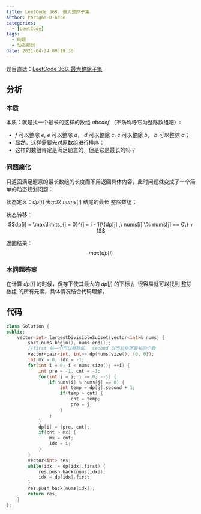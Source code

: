 ```yaml
---
title: LeetCode 368. 最大整除子集
author: Portgas·D·Asce
categories:
  - [LeetCode]
tags:
  - 刷题
  - 动态规划
date: 2021-04-24 00:19:36
---
```


<!--more-->

题目直达：[LeetCode 368. 最大整除子集](https://leetcode-cn.com/problems/largest-divisible-subset/)

## 分析
### 本质
本质：就是找一个最长的这样的数组 $a b c d e f$ （不防称呼它为整除数组吧）:
- $f$ 可以整除 $e$, $e$ 可以整除 $d$， $d$ 可以整除 $c$, $c$ 可以整除 $b$， $b$ 可以整除 $a$；
- 显然，这样需要先对原数组进行排序；
- 这样的数组肯定是满足题意的，但是它是最长的吗？

### 问题简化
只返回满足题意的最长数组的长度而不用返回具体内容，此时问题就变成了一个简单的动态规划问题：

状态定义：$dp[i]$ 表示以 $nums[i]$ 结尾的最长 整除数组；

状态转移：
$$dp[i] = \max\limits_{j = 0}^{j = i - 1}\{dp[j] ,\ nums[i] \% nums[j] == 0\} + 1$$

返回结果：
$$max(dp[i)$$

### 本问题答案
在计算 $dp[i]$ 的时候，保存下使其最大的 $dp[j]$ 的下标 $j$，很容易就可以找到 整除数组 的所有元素，具体情况结合代码理解。
## 代码
```cpp
class Solution {
public:
    vector<int> largestDivisibleSubset(vector<int>& nums) {
        sort(nums.begin(), nums.end());
        //first 前一个可以整除的， second 以当前结尾最长的个数
        vector<pair<int, int>> dp(nums.size(), {0, 0});
        int mx = 0, idx = -1;
        for(int i = 0; i < nums.size(); ++i) {
            int pre = -1, cnt = -1;
            for(int j = i; j >= 0; --j) {
                if(nums[i] % nums[j] == 0) {
                    int temp = dp[j].second + 1;
                    if(temp > cnt) {
                        cnt = temp;
                        pre = j;
                    }
                }
            }
            dp[i] = {pre, cnt};
            if(cnt > mx) {
                mx = cnt;
                idx = i;
            }
        }
        vector<int> res;
        while(idx != dp[idx].first) {
            res.push_back(nums[idx]);
            idx = dp[idx].first;
        }
        res.push_back(nums[idx]);
        return res;
    }
};
```